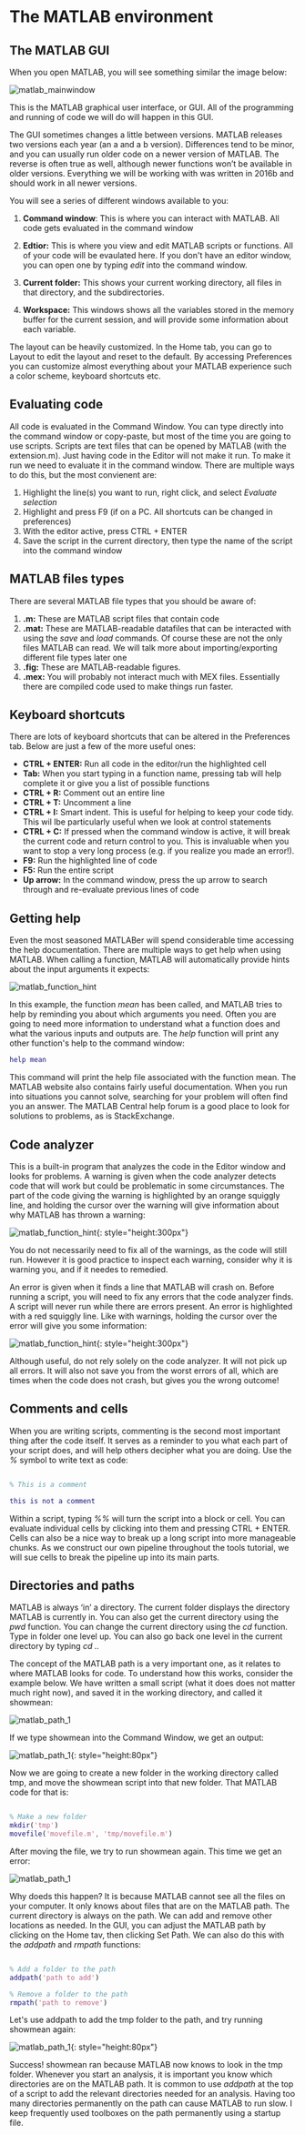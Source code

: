 # The MATLAB environment

## The MATLAB GUI

When you open MATLAB, you will see something similar the image below:

![matlab_mainwindow](/img/matlab_main_window.png)

This is the MATLAB graphical user interface, or GUI. All of the programming and running of code we will do will happen in this GUI. 

The GUI sometimes changes a little between versions. MATLAB releases two versions each year (an a and a b version). Differences tend to be minor, and you can usually run older code on a newer version of MATLAB. The reverse is often true as well, although newer functions won’t be available in older versions. Everything we will be working with was written in 2016b and should work in all newer versions. 

You will see a series of different windows available to you:

1. **Command window**: This is where you can interact with MATLAB. All code gets evaluated in the command window

2. **Edtior:** This is where you view and edit MATLAB scripts or functions. All of your code will be evaulated here. If you don't have an editor window, you can open one by typing *edit* into the command window.

3. **Current folder:** This shows your current working directory, all files in that directory, and the subdirectories.

4. **Workspace:** This windows shows all the variables stored in the memory buffer for the current session, and will provide some information about each variable.

The layout can be heavily customized. In the Home tab, you can go to Layout to edit the layout and reset to the default. By accessing Preferences you can customize almost everything about your MATLAB experience such a color scheme, keyboard shortcuts etc.

## Evaluating code

All code is evaluated in the Command Window. You can type directly into the command window or copy-paste, but most of the time you are going to use scripts. Scripts are text files that can be opened by MATLAB (with the extension.m). Just having code in the Editor will not make it run. To make it run we need to evaluate it in the command window. There are multiple ways to do this, but the most convienent are:

1. Highlight the line(s) you want to run, right click, and select *Evaluate selection*
2. Highlight and press F9 (if on a PC. All shortcuts can be changed in preferences)
3. With the editor active, press CTRL + ENTER
4. Save the script in the current directory, then type the name of the script into the command window

## MATLAB files types

There are several MATLAB file types that you should be aware of:

1. **.m:** These are MATLAB script files that contain code
2. **.mat:** These are MATLAB-readable datafiles that can be interacted with using the *save* and *load* commands. Of course these are not the only files MATLAB can read. We will talk more about importing/exporting different file types later one
3. **.fig:** These are MATLAB-readable figures. 
4. **.mex:** You will probably not interact much with MEX files. Essentially there are compiled code used to make things run faster.

## Keyboard shortcuts

There are lots of keyboard shortcuts that can be altered in the Preferences tab. Below are just a few of the more useful ones:

* **CTRL + ENTER:** Run all code in the editor/run the highlighted cell
* **Tab:** When you start typing in a function name, pressing tab will help complete it or give you a list of possible functions
* **CTRL + R:** Comment out an entire line
* **CTRL + T:** Uncomment a line
* **CTRL + I:** Smart indent. This is useful for helping to keep your code tidy. This wil lbe particularly useful when we look at control statements
* **CTRL + C:** If pressed when the command window is active, it will break the current code and return control to you. This is invaluable when you want to stop a very long process (e.g. if you realize you made an error!).
* **F9:** Run the highlighted line of code
* **F5:** Run the entire script
* **Up arrow:** In the command window, press the up arrow to search through and re-evaluate previous lines of code

## Getting help

Even the most seasoned MATLABer will spend considerable time accessing the help documentation. There are multiple ways to get help when using MATLAB. When calling a function, MATLAB will automatically provide hints about the input arguments it expects:

![matlab_function_hint](/img/matlab_function_hint.png)

In this example, the function *mean* has been called, and MATLAB tries to help by reminding you about which arguments you need. Often you are going to need more information to understand what a function does and what the various inputs and outputs are. The *help* function will print any other function's help to the command window:

```matlab
help mean
```
This command will print the help file associated with the function mean. The MATLAB website also contains fairly useful documentation. When you run into situations you cannot solve, searching for your problem will often find you an answer. The MATLAB Central help forum is a good place to look for solutions to problems, as is StackExchange.

## Code analyzer

This is a built-in program that analyzes the code in the Editor window and looks for problems. A warning is given when the code analyzer detects code that will work but could be problematic in some circumstances. The part of the code giving the warning is highlighted by an orange squiggly line, and holding the cursor over the warning will give information about why MATLAB has thrown a warning:

![matlab_function_hint](/img/matlab_warning_hint.png){: style="height:300px"}

You do not necessarily need to fix all of the warnings, as the code will still run. However it is good practice to inspect each warning, consider why it is warning you, and if it needes to remedied.

An error is given when it finds a line that MATLAB will crash on. Before running a script, you will need to fix any errors that the code analyzer finds. A script will never run while there are errors present. An error is highlighted with a red squiggly line. Like with warnings, holding the cursor over the error will give you some information:

![matlab_function_hint](/img/matlab_error_hint.png){: style="height:300px"}

Although useful, do not rely solely on the code analyzer. It will not pick up all errors. It will also not save you from the worst errors of all, which are times when the code does not crash, but gives you the wrong outcome!

## Comments and cells

When you are writing scripts, commenting is the second most important thing after the code itself. It serves as a reminder to you what each part of your script does, and will help others decipher what you are doing. Use the *%* symbol to write text as code:

```matlab

% This is a comment

this is not a comment
```

Within a script, typing *%%* will turn the script into a block or cell. You can evaluate individual cells by clicking into them and pressing CTRL + ENTER. Cells can also be a nice way to break up a long script into more manageable chunks. As we construct our own pipeline throughout the tools tutorial, we will sue cells to break the pipeline up into its main parts.

## Directories and paths

MATLAB is always ‘in’ a directory. The current folder displays the directory MATLAB is currently in. You can also get the current directory using the *pwd* function. You can change the current directory using the *cd* function. Type in folder one level up. You can also go back one level in the current directory by typing *cd ..*

The concept of the MATLAB path is a very important one, as it relates to where MATLAB looks for code. To understand how this works, consider the example below. We have written a small script (what it does does not matter much right now), and saved it in the working directory, and called it showmean:

![matlab_path_1](/img/matlab_path_1.png)

If we type showmean into the Command Window, we get an output:

![matlab_path_1](/img/matlab_path_2.png){: style="height:80px"}

Now we are going to create a new folder in the working directory called tmp, and move the showmean script into that new folder. That MATLAB code for that is:

```matlab

% Make a new folder
mkdir('tmp')
movefile('movefile.m', 'tmp/movefile.m')

```

After moving the file, we try to run showmean again. This time we get an error:

![matlab_path_1](/img/matlab_path_3.png)

Why doeds this happen? It is because MATLAB cannot see all the files on your computer. It only knows about files that are on the MATLAB path. The current directory is always on the path. We can add and remove other locations as needed. In the GUI, you can adjust the MATLAB path by clicking on the Home tav, then clicking Set Path. We can also do this with the *addpath* and *rmpath* functions:

```matlab

% Add a folder to the path
addpath('path to add')

% Remove a folder to the path
rmpath('path to remove')

```

Let's use addpath to add the tmp folder to the path, and try running showmean again:

![matlab_path_1](/img/matlab_path_4.png){: style="height:80px"}

Success! showmean ran because MATLAB now knows to look in the tmp folder. Whenever you start an analysis, it is important you know which directories are on the MATLAB path. It is common to use *addpath* at the top of a script to add the relevant directories needed for an analysis. Having too many directories permanently on the path can cause MATLAB to run slow. I keep frequently used toolboxes on the path permanently using a startup file.